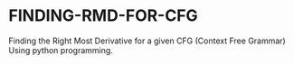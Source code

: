 # FINDING-RMD-FOR-CFG
Finding the Right Most Derivative for a given CFG (Context Free Grammar) Using python programming.
